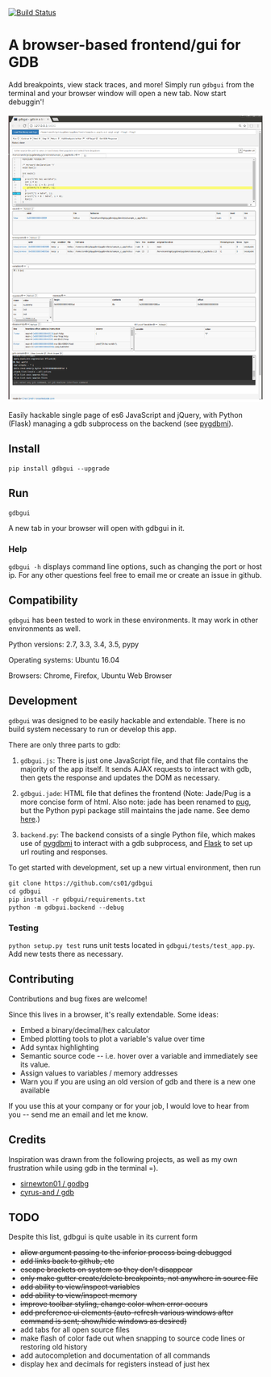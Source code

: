 
[![Build Status](https://travis-ci.org/cs01/gdbgui.svg?branch=master)](https://travis-ci.org/cs01/gdbgui)

# A browser-based frontend/gui for GDB
Add breakpoints, view stack traces, and more! Simply run `gdbgui` from the terminal and your browser window will open a new tab. Now start debuggin'!

![gdbgui](gdbgui.png)

Easily hackable single page of es6 JavaScript and jQuery, with Python (Flask) managing a gdb subprocess on the backend (see [pygdbmi](https://github.com/cs01/pygdbmi)).

## Install

    pip install gdbgui --upgrade

## Run

    gdbgui

A new tab in your browser will open with gdbgui in it.


### Help

`gdbgui -h` displays command line options, such as changing the port or host ip. For any other questions feel free to email me or create an issue in github.

## Compatibility

`gdbgui` has been tested to work in these environments. It may work in other environments as well.

Python versions: 2.7, 3.3, 3.4, 3.5, pypy

Operating systems: Ubuntu 16.04

Browsers: Chrome, Firefox, Ubuntu Web Browser

## Development

`gdbgui` was designed to be easily hackable and extendable. There is no build system necessary to run or develop this app.

There are only three parts to gdb:

1. `gdbgui.js`: There is just one JavaScript file, and that file contains the majority of the app itself. It sends AJAX requests to interact with gdb, then gets the response and updates the DOM as necessary.

1. `gdbgui.jade`: HTML file that defines the frontend (Note: Jade/Pug is a more concise form of html. Also note: jade has been renamed to [pug](https://github.com/pugjs/pug), but the Python pypi package still maintains the jade name. See demo [here](http://html2jade.org/).)

1. `backend.py`: The backend consists of a single Python file, which makes use of [pygdbmi](https://github.com/cs01/pygdbmi) to interact with a gdb subprocess, and [Flask](http://flask.pocoo.org/) to set up url routing and responses.

To get started with development, set up a new virtual environment, then run

    git clone https://github.com/cs01/gdbgui
    cd gdbgui
    pip install -r gdbgui/requirements.txt
    python -m gdbgui.backend --debug

### Testing
`python setup.py test` runs unit tests located in `gdbgui/tests/test_app.py`. Add new tests there as necessary.

## Contributing

Contributions and bug fixes are welcome!

Since this lives in a browser, it's really extendable. Some ideas:

* Embed a binary/decimal/hex calculator
* Embed plotting tools to plot a variable's value over time
* Add syntax highlighting
* Semantic source code -- i.e. hover over a variable and immediately see its value.
* Assign values to variables / memory addresses
* Warn you if you are using an old version of gdb and there is a new one available

If you use this at your company or for your job, I would love to hear from you -- send me an email and let me know.


## Credits

Inspiration was drawn from the following projects, as well as my own frustration while using gdb in the terminal =).

* [sirnewton01 / godbg](https://github.com/sirnewton01/godbg)
* [cyrus-and / gdb](https://github.com/cyrus-and/gdb)


## TODO

Despite this list, gdbgui is quite usable in its current form

* ~~allow argument passing to the inferior process being debugged~~
* ~~add links back to github, etc~~
* ~~escape brackets on system <includes> so they don't disappear~~
* ~~only make gutter create/delete breakpoints, not anywhere in source file~~
* ~~add ability to view/inspect variables~~
* ~~add ability to view/inspect memory~~
* ~~improve toolbar styling, change color when error occurs~~
* ~~add preference ui elements (auto-refresh various windows after command is sent; show/hide windows as desired)~~
* add tabs for all open source files
* make flash of color fade out when snapping to source code lines or restoring old history
* add autocompletion and documentation of all commands
* display hex and decimals for registers instead of just hex
